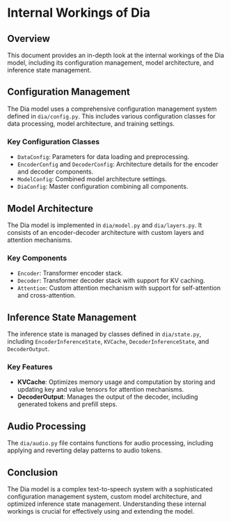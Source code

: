 # Internal Workings of Dia

## Overview

This document provides an in-depth look at the internal workings of the Dia model, including its configuration management, model architecture, and inference state management.

## Configuration Management

The Dia model uses a comprehensive configuration management system defined in `dia/config.py`. This includes various configuration classes for data processing, model architecture, and training settings.

### Key Configuration Classes

- `DataConfig`: Parameters for data loading and preprocessing.
- `EncoderConfig` and `DecoderConfig`: Architecture details for the encoder and decoder components.
- `ModelConfig`: Combined model architecture settings.
- `DiaConfig`: Master configuration combining all components.

## Model Architecture

The Dia model is implemented in `dia/model.py` and `dia/layers.py`. It consists of an encoder-decoder architecture with custom layers and attention mechanisms.

### Key Components

- `Encoder`: Transformer encoder stack.
- `Decoder`: Transformer decoder stack with support for KV caching.
- `Attention`: Custom attention mechanism with support for self-attention and cross-attention.

## Inference State Management

The inference state is managed by classes defined in `dia/state.py`, including `EncoderInferenceState`, `KVCache`, `DecoderInferenceState`, and `DecoderOutput`.

### Key Features

- **KVCache**: Optimizes memory usage and computation by storing and updating key and value tensors for attention mechanisms.
- **DecoderOutput**: Manages the output of the decoder, including generated tokens and prefill steps.

## Audio Processing

The `dia/audio.py` file contains functions for audio processing, including applying and reverting delay patterns to audio tokens.

## Conclusion

The Dia model is a complex text-to-speech system with a sophisticated configuration management system, custom model architecture, and optimized inference state management. Understanding these internal workings is crucial for effectively using and extending the model.
